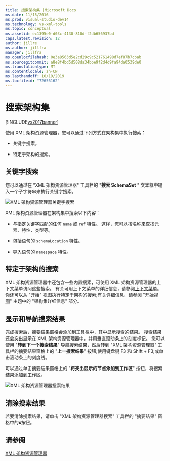 ```yaml
---
title: 搜索架构集 |Microsoft Docs
ms.date: 11/15/2016
ms.prod: visual-studio-dev14
ms.technology: vs-xml-tools
ms.topic: conceptual
ms.assetid: ec1395e0-d03c-4130-810d-f2db656937bd
caps.latest.revision: 12
author: jillre
ms.author: jillfra
manager: jillfra
ms.openlocfilehash: 0e3a8563d5e2cd29c9c521761498d7ef87b7cbab
ms.sourcegitcommit: a8e8f4bd5d508da34bbe9f2d4d9fa94da0539de0
ms.translationtype: MT
ms.contentlocale: zh-CN
ms.lasthandoff: 10/19/2019
ms.locfileid: "72656162"
---
```

# <a name="searching-the-schema-set"></a>搜索架构集
[!INCLUDE[vs2017banner](../includes/vs2017banner.md)]

使用 XML 架构资源管理器，您可以通过下列方式在架构集中执行搜索：

- 关键字搜索。

- 特定于架构的搜索。

## <a name="keyword-search"></a>关键字搜索
 您可以通过在 "XML 架构资源管理器" 工具栏的 "**搜索 SchemaSet** " 文本框中输入一个子字符串来执行关键字搜索。

 ![XML 架构资源管理器关键字搜索](../xml-tools/media/schemaexplorersearch.gif "SchemaExplorerSearch")

 XML 架构资源管理器在架构集中搜索以下内容：

- 与指定关键字匹配的任何 `name` 或 `ref` 特性。 这样，您可以按名称来查找元素、特性、类型等。

- 包括语句的 `schemaLocation` 特性。

- 导入语句的 `namespace` 特性。

## <a name="schema-specific-search"></a>特定于架构的搜索
 XML 架构资源管理器中还包含一些内置搜索，可使用 XML 架构资源管理器的上下文菜单访问这些搜索。 有关可用上下文菜单的详细信息，请参阅[上下文菜单](../xml-tools/context-menus-xml-schema-explorer.md)。 你还可以从 "开始" 视图执行特定于架构的搜索;有关详细信息，请参阅 "[开始视图](../xml-tools/start-view.md)" 主题中的 "架构集详细信息" 部分。

## <a name="displaying-and-navigating-search-results"></a>显示和导航搜索结果
 完成搜索后，摘要结果窗格会添加到工具栏中，其中显示搜索的结果。 搜索结果还会突出显示在 XML 架构资源管理器中，并用垂直滚动条上的刻度标记。 您可以使用 "**转到下一个搜索结果**" 导航搜索结果，然后转到 "XML 架构资源管理器" 工具栏的摘要结果窗格上的 "**上一搜索结果**" 按钮;使用键盘键 F3 和 Shift + F3;或单击滚动条上的刻度线。

 可以通过单击摘要结果窗格上的 "**将突出显示的节点添加到工作区**" 按钮，将搜索结果添加到工作区。

 ![XML 架构资源管理器搜索结果](../xml-tools/media/schemaexplorersearchresult.gif "SchemaExplorerSearchResult")

## <a name="clearing-search-results"></a>清除搜索结果
 若要清除搜索结果，请单击 "XML 架构资源管理器搜索" 工具栏的 "摘要结果" 窗格中的**x**按钮。

## <a name="see-also"></a>请参阅
 [XML 架构资源管理器](../xml-tools/xml-schema-explorer.md)
